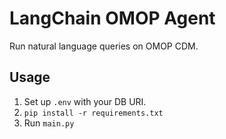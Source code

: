 # LangChain OMOP Agent

Run natural language queries on OMOP CDM.

## Usage
1. Set up `.env` with your DB URI.
2. `pip install -r requirements.txt`
3. Run `main.py`
